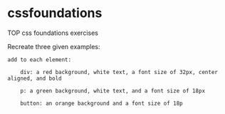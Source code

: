 # cssfoundations
TOP css foundations exercises

Recreate three given examples:

    add to each element:

        div: a red background, white text, a font size of 32px, center aligned, and bold

        p: a green background, white text, and a font size of 18px 

        button: an orange background and a font size of 18p